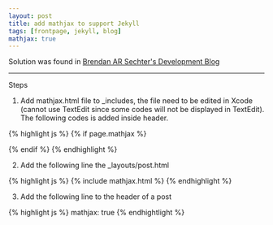 ```yaml
---
layout: post
title: add mathjax to support Jekyll
tags: [frontpage, jekyll, blog]
mathjax: true
---
```


Solution was found in [Brendan AR Sechter's Development Blog](http://sgeos.github.io/github/jekyll/2016/08/21/adding_mathjax_to_a_jekyll_github_pages_blog.html)

---

Steps

1. Add mathjax.html file to _includes, the file need to be edited in Xcode (cannot use TextEdit since some codes will not be displayed in TextEdit). The following codes is added inside header. 

{% highlight js %}
{% if page.mathjax %}
<script type="text/x-mathjax-config">
MathJax.Hub.Config({
tex2jax: {
inlineMath: [ ['$','$'], ["\\(","\\)"] ],
processEscapes: true
}
});
</script>
<script
type="text/javascript"
charset="utf-8"
src="https://cdn.mathjax.org/mathjax/latest/MathJax.js?config=TeX-AMS-MML_HTMLorMML"
>
</script>
<script
type="text/javascript"
charset="utf-8"
src="https://vincenttam.github.io/javascripts/MathJaxLocal.js"
>
</script>
{% endif %}
{% endhighlight %}

2. Add the following line the _layouts/post.html

{% highlight js %}
{% include mathjax.html %}
{% endhighlight %}

3. Add the following line to the header of a post

{% highlight js %}
mathjax: true
{% endhightlight %}
